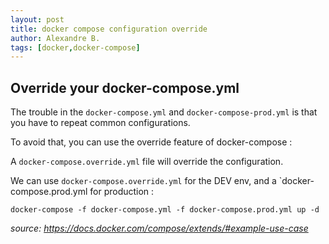 ```yaml
---
layout: post
title: docker compose configuration override
author: Alexandre B.
tags: [docker,docker-compose]
---
```

## Override your docker-compose.yml

The trouble in the `docker-compose.yml` and `docker-compose-prod.yml` is that you have to repeat common configurations.

To avoid that, you can use the override feature of docker-compose :

A `docker-compose.override.yml` file will override the configuration.

We can use `docker-compose.override.yml` for the DEV env, and a `docker-compose.prod.yml for production :

`docker-compose -f docker-compose.yml -f docker-compose.prod.yml up -d`


_source: https://docs.docker.com/compose/extends/#example-use-case_
